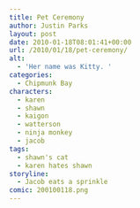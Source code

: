 ```yaml
---
title: Pet Ceremony
author: Justin Parks
layout: post
date: 2010-01-18T08:01:41+00:00
url: /2010/01/18/pet-ceremony/
alt:
  - 'Her name was Kitty. '
categories:
  - Chipmunk Bay
characters:
  - karen
  - shawn
  - kaigon
  - watterson
  - ninja monkey
  - jacob
tags:
  - shawn's cat
  - karen hates shawn
storyline:
  - Jacob eats a sprinkle  
comic: 200100118.png 
---
```

